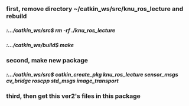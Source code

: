 ### first, remove directory ~/catkin_ws/src/knu_ros_lecture and rebuild
##### :.../catkin_ws/src$ rm -rf ./knu_ros_lecture
##### :.../catkin_ws/build$ make
### second, make new package
##### :.../catkin_ws/src$ catkin_create_pkg knu_ros_lecture sensor_msgs cv_bridge roscpp std_msgs image_transport
### third, then get this ver2's files in this package
